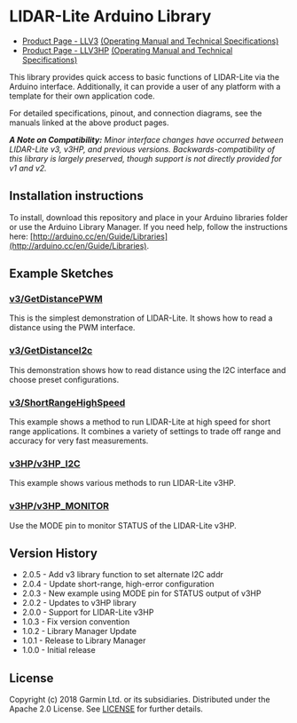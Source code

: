 # LIDAR-Lite Arduino Library

* [Product Page - LLV3](http://www.robotshop.com/en/lidar-lite-3-laser-rangefinder.html) [(Operating Manual and Technical Specifications)](http://www.robotshop.com/media/files/pdf2/pli-06-instruction.pdf)
* [Product Page - LLV3HP](https://www.robotshop.com/en/lidar-lite-3-laser-rangefinder-high-performance-llv3hp.html) [(Operating Manual and Technical Specifications)](https://www.robotshop.com/media/files/pdf2/rb-pli-17_-_llv3hp_-_operation_manual_and_technical_specifications.pdf)

This library provides quick access to basic functions of LIDAR-Lite
via the Arduino interface. Additionally, it can provide a user of any
platform with a template for their own application code.

For detailed specifications, pinout, and connection diagrams, see the manuals linked at the above product pages.

***A Note on Compatibility:*** *Minor interface changes have occurred between LIDAR-Lite v3, v3HP, and previous versions. Backwards-compatibility of this library is largely preserved, though support is not directly provided for v1 and v2.*

## Installation instructions
To install, download this repository and place in your Arduino libraries folder or use the Arduino Library Manager. If you need help, follow the instructions here: [http://arduino.cc/en/Guide/Libraries](http://arduino.cc/en/Guide/Libraries).

## Example Sketches
### [v3/GetDistancePWM](https://github.com/RobotShop/LIDARLite_v3_Arduino_Library/tree/master/examples/v3/GetDistanceI2c)
This is the simplest demonstration of LIDAR-Lite. It shows how to read a distance using the PWM interface.

### [v3/GetDistanceI2c](https://github.com/RobotShop/LIDARLite_v3_Arduino_Library/tree/master/examples/v3/GetDistancePwm)
This demonstration shows how to read distance using the I2C interface and choose preset configurations.

### [v3/ShortRangeHighSpeed](https://github.com/RobotShop/LIDARLite_v3_Arduino_Library/tree/master/examples/v3/ShortRangeHighSpeed)
This example shows a method to run LIDAR-Lite at high speed for short range applications. It combines a variety of settings to trade off range and accuracy for very fast measurements.

### [v3HP/v3HP_I2C](https://github.com/RobotShop/LIDARLite_v3_Arduino_Library/blob/master/examples/v3HP/v3HP_I2C/v3HP_I2C.ino)
This example shows various methods to run LIDAR-Lite v3HP.

### [v3HP/v3HP_MONITOR](https://github.com/RobotShop/LIDARLite_v3_Arduino_Library/blob/master/examples/v3HP/v3HP_MONITOR/v3HP_MONITOR.ino)
Use the MODE pin to monitor STATUS of the LIDAR-Lite v3HP.

## Version History
* 2.0.5 - Add v3 library function to set alternate I2C addr
* 2.0.4 - Update short-range, high-error configuration
* 2.0.3 - New example using MODE pin for STATUS output of v3HP
* 2.0.2 - Updates to v3HP library
* 2.0.0 - Support for LIDAR-Lite v3HP
* 1.0.3 - Fix version convention
* 1.0.2 - Library Manager Update
* 1.0.1 - Release to Library Manager
* 1.0.0 - Initial release

## License
Copyright (c) 2018 Garmin Ltd. or its subsidiaries. Distributed under the Apache 2.0 License.
See [LICENSE](LICENSE) for further details.
